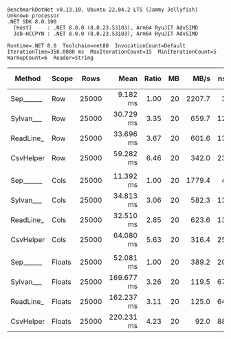 ```

BenchmarkDotNet v0.13.10, Ubuntu 22.04.2 LTS (Jammy Jellyfish)
Unknown processor
.NET SDK 8.0.100
  [Host]     : .NET 8.0.0 (8.0.23.53103), Arm64 RyuJIT AdvSIMD
  Job-HCCPYN : .NET 8.0.0 (8.0.23.53103), Arm64 RyuJIT AdvSIMD

Runtime=.NET 8.0  Toolchain=net80  InvocationCount=Default  
IterationTime=350.0000 ms  MaxIterationCount=15  MinIterationCount=5  
WarmupCount=6  Reader=String  

```
| Method    | Scope  | Rows  | Mean       | Ratio | MB | MB/s   | ns/row | Allocated   | Alloc Ratio |
|---------- |------- |------ |-----------:|------:|---:|-------:|-------:|------------:|------------:|
| Sep______ | Row    | 25000 |   9.182 ms |  1.00 | 20 | 2207.7 |  367.3 |     1.11 KB |        1.00 |
| Sylvan___ | Row    | 25000 |  30.729 ms |  3.35 | 20 |  659.7 | 1229.1 |     9.74 KB |        8.80 |
| ReadLine_ | Row    | 25000 |  33.696 ms |  3.67 | 20 |  601.6 | 1347.8 | 73489.73 KB |   66,419.67 |
| CsvHelper | Row    | 25000 |  59.282 ms |  6.46 | 20 |  342.0 | 2371.3 |    20.71 KB |       18.71 |
|           |        |       |            |       |    |        |        |             |             |
| Sep______ | Cols   | 25000 |  11.392 ms |  1.00 | 20 | 1779.4 |  455.7 |     1.12 KB |        1.00 |
| Sylvan___ | Cols   | 25000 |  34.813 ms |  3.06 | 20 |  582.3 | 1392.5 |     9.75 KB |        8.70 |
| ReadLine_ | Cols   | 25000 |  32.510 ms |  2.85 | 20 |  623.6 | 1300.4 | 73489.75 KB |   65,551.83 |
| CsvHelper | Cols   | 25000 |  64.080 ms |  5.63 | 20 |  316.4 | 2563.2 | 21341.07 KB |   19,035.94 |
|           |        |       |            |       |    |        |        |             |             |
| Sep______ | Floats | 25000 |  52.081 ms |  1.00 | 20 |  389.2 | 2083.2 |     7.97 KB |        1.00 |
| Sylvan___ | Floats | 25000 | 169.677 ms |  3.26 | 20 |  119.5 | 6787.1 |     18.2 KB |        2.28 |
| ReadLine_ | Floats | 25000 | 162.237 ms |  3.11 | 20 |  125.0 | 6489.5 | 73493.46 KB |    9,221.58 |
| CsvHelper | Floats | 25000 | 220.231 ms |  4.23 | 20 |   92.0 | 8809.2 | 22063.34 KB |    2,768.39 |
